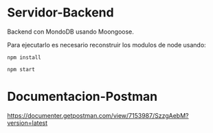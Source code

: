 # Servidor-Backend

Backend con MondoDB usando Moongoose.

Para ejecutarlo es necesario reconstruir los modulos de node usando:

```
npm install

```

```
npm start

```

# Documentacion-Postman

https://documenter.getpostman.com/view/7153987/SzzgAebM?version=latest
